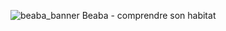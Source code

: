 ![beaba_banner](https://github.com/user-attachments/assets/050cfc8a-5c74-4c4f-aae7-ccdad7e3bd7b)
Beaba - comprendre son habitat
